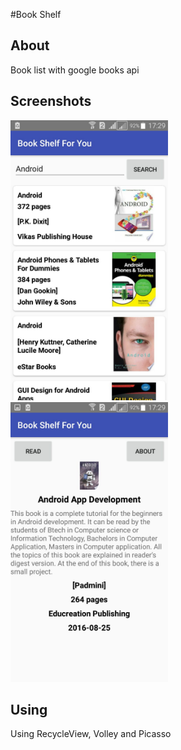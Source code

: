 #Book Shelf

## About

Book list with google books api 


## Screenshots

<img src="screenshots/book_self-main_page.jpg" width="50%" />
<img src="screenshots/book_self_book_info_page.jpg" width="50%" />

## Using

Using RecycleView, Volley and Picasso
